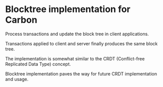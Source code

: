 # Blocktree implementation for Carbon

Process transactions and update the block tree in client applications.

Transactions applied to client and server finally produces the same block tree.

The implementation is somewhat similar to the CRDT (Conflict-free Replicated Data Type) concept.

Blocktree implementation paves the way for future CRDT implementation and usage.
